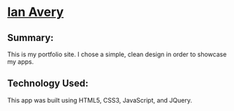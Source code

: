 # [Ian Avery](http://www.ianavery.us/)

## Summary:

This is my portfolio site. I chose a simple, clean design in order to showcase my apps.

## Technology Used:

This app was built using HTML5, CSS3, JavaScript, and JQuery.
